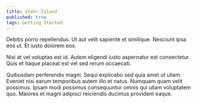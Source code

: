 ```yaml
---
title: Stehr Island
published: true
tags: Getting Started
---
```


Debitis porro repellendus. Ut aut velit sapiente et similique. Nesciunt ipsa eos ut. Et iusto dolorem eos.

Nisi at vel voluptas est id. Autem eligendi iusto aspernatur est consectetur. Quis et itaque placeat est vel sed rerum occaecati.

Quibusdam perferendis magni. Sequi explicabo sed quia amet ut ullam. Eveniet nisi earum temporibus autem illo et natus. Numquam quam velit possimus. Ipsam modi possimus consequuntur omnis qui ullam voluptatem quo. Maiores et magni adipisci reiciendis ducimus provident eaque.